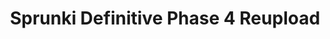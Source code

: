 ---
slug: sprunki-definitive-phase-4-reupload-1858
title: Sprunki Definitive Phase 4 Reupload
description: "Sprunki Definitive Phase 4 Reupload is an exciting online game. Play for free directly in your browser!"
icon: /images/popular_mods/Sprunki Definitive Phase 4 Reupload.png
url: https://wowtbc.net/sprunkin/definitive-phases4/index.html
previewImage: /images/popular_mods/Sprunki Definitive Phase 4 Reupload.png
type: popular mods

# SEO配置
seo:
  title: "Sprunki Definitive Phase 4 Reupload - Play Free Online Game | Fun Browser Games"
  description: "Sprunki Definitive Phase 4 Reupload - Play this fun online game for free in your browser. No download required!"
  ogImage: "/images/popular_mods/Sprunki Definitive Phase 4 Reupload.png"
  keywords: "sprunki-definitive-phase-4-reupload-1858, online game, browser game, free game, popular mods game, play online"

videoUrls:
  - https://www.youtube.com/embed/example1
  - https://www.youtube.com/embed/example2

whyPlay:
  title: "Why Play Sprunki Definitive Phase 4 Reupload?"
  items:
    - "Immersive Gameplay: Sprunki Definitive Phase 4 Reupload offers an engaging and immersive gaming experience that will keep you entertained for hours"
    - "Challenging Levels: Test your skills with increasingly difficult challenges and obstacles"
    - "Beautiful Graphics: Enjoy stunning visuals and smooth animations that bring the game world to life"
    - "Regular Updates: New content and features are added regularly to keep the game fresh and exciting"
    - "Free to Play: Experience all the fun without spending a penny"
    - "Community Features: Connect with other players, share strategies, and compete for high scores"
    - "Cross-Platform: Play on any device with a web browser, no downloads required"

features:
  title: "Key Features of Sprunki Definitive Phase 4 Reupload"
  image: "/images/popular_mods/Sprunki Definitive Phase 4 Reupload.png"
  items:
    - "Intuitive Controls: Easy to learn controls make Sprunki Definitive Phase 4 Reupload accessible for players of all skill levels"
    - "Multiple Game Modes: Enjoy various gameplay options that provide different challenges and experiences"
    - "Character Customization: Personalize your gaming experience with unique characters and items"
    - "Achievement System: Complete special tasks to earn rewards and recognition"
    - "Leaderboards: Compete with players worldwide and see who can achieve the highest scores"

characteristics:
  title: "Game Characteristics"
  image: "/images/popular_mods/Sprunki Definitive Phase 4 Reupload.png"
  items:
    - "Genre: Popular mods game with elements of strategy and skill"
    - "Difficulty: Suitable for both casual gamers and those seeking a challenge"
    - "Play Time: Quick sessions or extended gameplay, depending on your preference"
    - "Art Style: Vibrant and engaging visuals that enhance the gaming experience"
    - "Sound Design: Immersive audio that complements the gameplay perfectly"

info: "Sprunki Definitive Phase 4 Reupload is an exciting online game that offers players a unique and engaging gaming experience. With its intuitive controls, stunning visuals, and challenging gameplay, Sprunki Definitive Phase 4 Reupload provides hours of entertainment for players of all ages and skill levels. Whether you're looking for a quick gaming session during a break or an extended play session, Sprunki Definitive Phase 4 Reupload delivers an immersive experience that will keep you coming back for more. The game features multiple levels of increasing difficulty, ensuring that players are constantly challenged as they progress. With regular updates adding new content and features, Sprunki Definitive Phase 4 Reupload remains fresh and exciting, providing endless entertainment options for its growing community of players."

howToPlayIntro: "Welcome to Sprunki Definitive Phase 4 Reupload! This guide will walk you through the basics and help you master the game. Whether you're a beginner or looking to improve your skills, these tips and instructions will enhance your gaming experience."

howToPlaySteps:
  - title: "Getting Started"
    description: "Begin your Sprunki Definitive Phase 4 Reupload adventure by familiarizing yourself with the controls. Use your keyboard or mouse to navigate through the game interface. The tutorial will guide you through the basic mechanics and help you understand the objectives."
  - title: "Understanding the Objectives"
    description: "In Sprunki Definitive Phase 4 Reupload, your main goal is to progress through levels by completing specific objectives. Each level presents unique challenges that require different strategies and approaches."
  - title: "Mastering the Controls"
    description: "Practice using the controls to improve your precision and reaction time. Sprunki Definitive Phase 4 Reupload requires quick reflexes and strategic thinking to overcome obstacles and defeat opponents."
  - title: "Utilizing Power-ups"
    description: "Collect power-ups throughout the game to enhance your abilities and overcome difficult challenges. Each power-up offers unique advantages that can be crucial for success."
  - title: "Developing Strategies"
    description: "As you progress in Sprunki Definitive Phase 4 Reupload, develop effective strategies for different scenarios. Analyze patterns, anticipate challenges, and adapt your approach to maximize your performance."

faq:
  title: "Frequently Asked Questions about Sprunki Definitive Phase 4 Reupload"
  items:
    - question: "Is Sprunki Definitive Phase 4 Reupload free to play?"
      answer: "Yes, Sprunki Definitive Phase 4 Reupload is completely free to play directly in your web browser. No downloads or purchases are required to enjoy the full game experience."
    - question: "Can I play Sprunki Definitive Phase 4 Reupload on mobile devices?"
      answer: "Yes, Sprunki Definitive Phase 4 Reupload is optimized for both desktop and mobile play. You can enjoy the game on any device with a web browser and internet connection."
    - question: "Are there any in-game purchases?"
      answer: "While Sprunki Definitive Phase 4 Reupload is free to play, there may be optional in-game purchases available for cosmetic items or additional features that don't affect core gameplay."
    - question: "How often is Sprunki Definitive Phase 4 Reupload updated?"
      answer: "The developers regularly update Sprunki Definitive Phase 4 Reupload with new content, features, and improvements based on player feedback and game performance."
    - question: "Can I play Sprunki Definitive Phase 4 Reupload offline?"
      answer: "Currently, Sprunki Definitive Phase 4 Reupload requires an internet connection to play as it's a browser-based online game."
    - question: "Is Sprunki Definitive Phase 4 Reupload suitable for children?"
      answer: "Yes, Sprunki Definitive Phase 4 Reupload is designed to be family-friendly and suitable for players of all ages."
    - question: "How do I report bugs or issues?"
      answer: "If you encounter any problems while playing Sprunki Definitive Phase 4 Reupload, you can report them through the game's support page or contact the developers directly through their website."
    - question: "Still Have Questions?"
      answer: "If you have additional questions about Sprunki Definitive Phase 4 Reupload that aren't covered in this FAQ, please visit our support center or contact our customer service team for assistance."
---